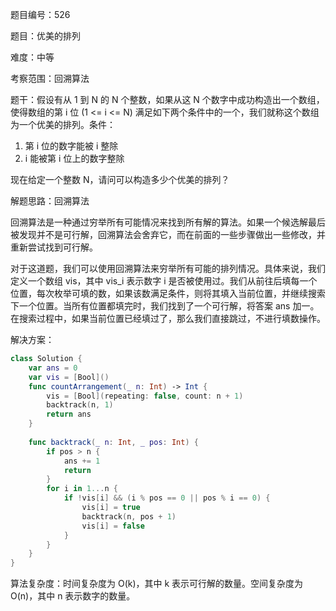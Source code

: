 题目编号：526

题目：优美的排列

难度：中等

考察范围：回溯算法

题干：假设有从 1 到 N 的 N 个整数，如果从这 N 个数字中成功构造出一个数组，使得数组的第 i 位 (1 <= i <= N) 满足如下两个条件中的一个，我们就称这个数组为一个优美的排列。条件：

1. 第 i 位的数字能被 i 整除
2. i 能被第 i 位上的数字整除

现在给定一个整数 N，请问可以构造多少个优美的排列？

解题思路：回溯算法

回溯算法是一种通过穷举所有可能情况来找到所有解的算法。如果一个候选解最后被发现并不是可行解，回溯算法会舍弃它，而在前面的一些步骤做出一些修改，并重新尝试找到可行解。

对于这道题，我们可以使用回溯算法来穷举所有可能的排列情况。具体来说，我们定义一个数组 vis，其中 vis_i 表示数字 i 是否被使用过。我们从前往后填每一个位置，每次枚举可填的数，如果该数满足条件，则将其填入当前位置，并继续搜索下一个位置。当所有位置都填完时，我们找到了一个可行解，将答案 ans 加一。在搜索过程中，如果当前位置已经填过了，那么我们直接跳过，不进行填数操作。

解决方案：

```swift
class Solution {
    var ans = 0
    var vis = [Bool]()
    func countArrangement(_ n: Int) -> Int {
        vis = [Bool](repeating: false, count: n + 1)
        backtrack(n, 1)
        return ans
    }
    
    func backtrack(_ n: Int, _ pos: Int) {
        if pos > n {
            ans += 1
            return
        }
        for i in 1...n {
            if !vis[i] && (i % pos == 0 || pos % i == 0) {
                vis[i] = true
                backtrack(n, pos + 1)
                vis[i] = false
            }
        }
    }
}
```

算法复杂度：时间复杂度为 O(k)，其中 k 表示可行解的数量。空间复杂度为 O(n)，其中 n 表示数字的数量。